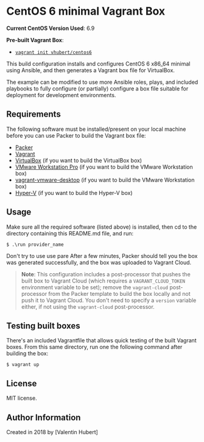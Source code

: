 # CentOS 6 minimal Vagrant Box

**Current CentOS Version Used**: 6.9

**Pre-built Vagrant Box**:

  - [`vagrant init vhubert/centos6`](https://app.vagrantup.com/vhubert/boxes/centos6)

This build configuration installs and configures CentOS 6 x86_64 minimal using Ansible, and then generates a Vagrant box file for VirtualBox.

The example can be modified to use more Ansible roles, plays, and included playbooks to fully configure (or partially) configure a box file suitable for deployment for development environments.

## Requirements

The following software must be installed/present on your local machine before you can use Packer to build the Vagrant box file:

  - [Packer](http://www.packer.io/)
  - [Vagrant](http://vagrantup.com/)
  - [VirtualBox](https://www.virtualbox.org/) (if you want to build the VirtualBox box)
  - [VMware Workstation Pro](https://www.vmware.com/products/workstation-pro.html) (if you want to build the VMware Workstation box)
  - [vagrant-vmware-desktop](https://www.vagrantup.com/vmware/index.html) (if you want to build the VMware Workstation box)
  - [Hyper-V](https://www.virtualbox.org/) (if you want to build the Hyper-V box)

## Usage

Make sure all the required software (listed above) is installed, then cd to the directory containing this README.md file, and run:

    $ .\run provider_name

Don't try to use use pare
After a few minutes, Packer should tell you the box was generated successfully, and the box was uploaded to Vagrant Cloud.

> **Note**: This configuration includes a post-processor that pushes the built box to Vagrant Cloud (which requires a `VAGRANT_CLOUD_TOKEN` environment variable to be set); remove the `vagrant-cloud` post-processor from the Packer template to build the box locally and not push it to Vagrant Cloud. You don't need to specify a `version` variable either, if not using the `vagrant-cloud` post-processor.

## Testing built boxes

There's an included Vagrantfile that allows quick testing of the built Vagrant boxes. From this same directory, run one the following command after building the box:

    $ vagrant up

## License

MIT license.

## Author Information

Created in 2018 by [Valentin Hubert]
